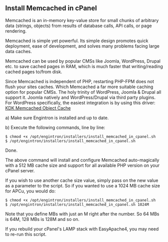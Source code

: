 ## Install Memcached in cPanel

Memcached is an in-memory key-value store for small chunks of arbitrary data (strings, objects) from results of database calls, API calls, or page rendering.

Memcached is simple yet powerful. Its simple design promotes quick deployment, ease of development, and solves many problems facing large data caches.

Memcached can be used by popular CMSs like Joomla, WordPress, Drupal etc. to save cached pages in RAM, which is much faster that writing/reading cached pages to/from disk.

Since Memcached is independent of PHP, restarting PHP-FPM does not flush your sites caches. Which Memcached a far more suitable caching option for popular CMSs. The holy trinity of WordPress, Joomla & Drupal all support it. Joomla natively and WordPress/Drupal via third party plugins. For WordPress specifically, the easiest integration is by using this driver: [KDK Memcached Object Cache](https://github.com/kodeka/kdk_memcached_object_cache)

a) Make sure Engintron is installed and up to date.

b) Execute the following commands, line by line:


```
$ chmod +x /opt/engintron/installers/install_memcached_in_cpanel.sh
$ /opt/engintron/installers/install_memcached_in_cpanel.sh
```

Done.

The above command will install and configure Memcached auto-magically with a 512 MB cache size and support for all available PHP version on your cPanel server.

If you wish to use another cache size value, simply pass on the new value as a parameter to the script. So if you wanted to use a 1024 MB cache size for APCu, you would do:

```
$ chmod +x /opt/engintron/installers/install_memcached_in_cpanel.sh
$ /opt/engintron/installers/install_memcached_in_cpanel.sh 1024M
```

Note that you define MBs with just an M right after the number. So 64 MBs is 64M, 128 MBs is 128M and so on.

If you rebuild your cPanel's LAMP stack with EasyApache4, you may need to re-run this script.
